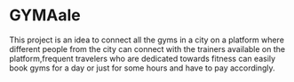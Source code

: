 # GYMAale
This project is an idea to connect all the gyms in a city on a platform where different people from the city can connect with the trainers available on the platform,frequent travelers who are dedicated towards fitness can easily book gyms for a day or just for some hours and have to pay accordingly.
